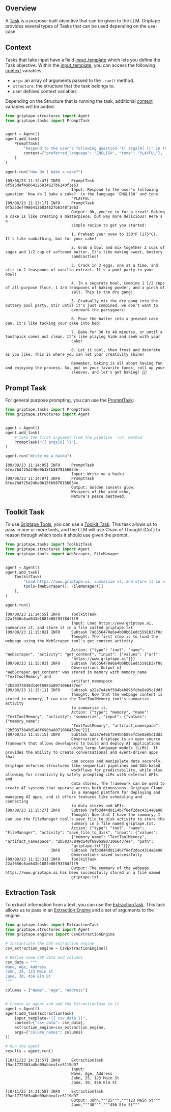 ## Overview

A [Task](../../reference/griptape/tasks/index.md) is a purpose-built objective that can be given to the LLM. Griptape provides several types of Tasks that can be used depending on the use-case. 

## Context
Tasks that take input have a field [input_template](../../reference/griptape/tasks/base_text_input_task.md#griptape.tasks.base_text_input_task.BaseTextInputTask.input_template) which lets you define the Task objective. 
Within the [input_template](../../reference/griptape/tasks/base_text_input_task.md#griptape.tasks.base_text_input_task.BaseTextInputTask.input_template), you can access the following [context](../../reference/griptape/structures/structure.md#griptape.structures.structure.Structure.context) variables:

* `args`: an array of arguments passed to the `.run()` method.
* `structure`: the structure that the task belongs to.
* user defined context variables

Depending on the Structure that is running the task, additional [context](../../reference/griptape/structures/structure.md#griptape.structures.structure.Structure.context) variables will be added.
```python
from griptape.structures import Agent
from griptape.tasks import PromptTask


agent = Agent()
agent.add_task(
    PromptTask(
        "Respond to the user's following question '{{ args[0] }}' in the language '{{preferred_language}}' and tone '{{tone}}'.",
        context={"preferred_language": "ENGLISH", "tone": "PLAYFUL"},
    )
)

agent.run("How do I bake a cake?")
```

```
[09/08/23 11:12:47] INFO     PromptTask 0f5a5def49864126834627b6140f3e63
                             Input: Respond to the user's following question 'How do I bake a cake?' in the language 'ENGLISH' and tone
                             'PLAYFUL'.
[09/08/23 11:13:17] INFO     PromptTask 0f5a5def49864126834627b6140f3e63
                             Output: Oh, you're in for a treat! Baking a cake is like creating a masterpiece, but way more delicious! Here's a
                             simple recipe to get you started:

                             1. Preheat your oven to 350°F (175°C). It's like sunbathing, but for your cake!

                             2. Grab a bowl and mix together 2 cups of sugar and 1/2 cup of softened butter. It's like making sweet, buttery
                             sandcastles!

                             3. Crack in 3 eggs, one at a time, and stir in 2 teaspoons of vanilla extract. It's a pool party in your bowl!

                             4. In a separate bowl, combine 1 1/2 cups of all-purpose flour, 1 3/4 teaspoons of baking powder, and a pinch of
                             salt. This is the dry gang!

                             5. Gradually mix the dry gang into the buttery pool party. Stir until it's just combined, we don't want to
                             overwork the partygoers!

                             6. Pour the batter into a greased cake pan. It's like tucking your cake into bed!

                             7. Bake for 30 to 40 minutes, or until a toothpick comes out clean. It's like playing hide and seek with your
                             cake!

                             8. Let it cool, then frost and decorate as you like. This is where you can let your creativity shine!

                             Remember, baking is all about having fun and enjoying the process. So, put on your favorite tunes, roll up your
                             sleeves, and let's get baking! 🍰🎉
```



## Prompt Task

For general purpose prompting, you can use the [PromptTask](../../reference/griptape/tasks/prompt_task.md):

```python
from griptape.tasks import PromptTask
from griptape.structures import Agent


agent = Agent()
agent.add_task(
    # take the first argument from the pipeline `run` method
    PromptTask("{{ args[0] }}"),
)

agent.run("Write me a haiku")
```

```
[09/08/23 11:14:05] INFO     PromptTask 6fea76df25d246e9b15fb5878156034e
                             Input: Write me a haiku
[09/08/23 11:14:07] INFO     PromptTask 6fea76df25d246e9b15fb5878156034e
                             Output: Golden sunsets glow,
                             Whispers of the wind echo,
                             Nature's peace bestowed.
```

## Toolkit Task

To use [Griptape Tools](../../griptape-framework/tools/index.md), you can use a [Toolkit Task](../../reference/griptape/tasks/toolkit_task.md).
This task allows us to pass in one or more tools, and the LLM will use Chain of Thought (CoT) to reason through which tools it should use given the prompt.

```python
from griptape.tasks import ToolkitTask
from griptape.structures import Agent
from griptape.tools import WebScraper, FileManager


agent = Agent()
agent.add_task(
    ToolkitTask(
        "Load https://www.griptape.ai, summarize it, and store it in a file called griptape.txt", 
        tools=[WebScraper(), FileManager()]
    ),
)

agent.run()
```

```
[09/08/23 11:14:55] INFO     ToolkitTask 22af656c6ad643e188fe80f9378dfff9
                             Input: Load https://www.griptape.ai, summarize it, and store it in a file called griptape.txt
[09/08/23 11:15:02] INFO     Subtask 7a6356470e6a4b08b61edc5591b37f0c
                             Thought: The first step is to load the webpage using the WebScraper tool's get_content activity.

                             Action: {"type": "tool", "name": "WebScraper", "activity": "get_content", "input": {"values": {"url":
                             "https://www.griptape.ai"}}}
[09/08/23 11:15:03] INFO     Subtask 7a6356470e6a4b08b61edc5591b37f0c
                             Observation: Output of "WebScraper.get_content" was stored in memory with memory_name "TextToolMemory" and
                             artifact_namespace "2b50373849d140f698ba8071066437ee"
[09/08/23 11:15:11] INFO     Subtask a22a7e4ebf594b4b895fcbe8a95c1dd3
                             Thought: Now that the webpage content is stored in memory, I can use the TextToolMemory tool's summarize activity
                             to summarize it.
                             Action: {"type": "memory", "name": "TextToolMemory", "activity": "summarize", "input": {"values": {"memory_name":
                             "TextToolMemory", "artifact_namespace": "2b50373849d140f698ba8071066437ee"}}}
[09/08/23 11:15:15] INFO     Subtask a22a7e4ebf594b4b895fcbe8a95c1dd3
                             Observation: Griptape is an open source framework that allows developers to build and deploy AI applications
                             using large language models (LLMs). It provides the ability to create conversational and event-driven apps that
                             can access and manipulate data securely. Griptape enforces structures like sequential pipelines and DAG-based
                             workflows for predictability, while also allowing for creativity by safely prompting LLMs with external APIs and
                             data stores. The framework can be used to create AI systems that operate across both dimensions. Griptape Cloud
                             is a managed platform for deploying and managing AI apps, and it offers features like scheduling and connecting
                             to data stores and APIs.
[09/08/23 11:15:27] INFO     Subtask 7afb3d44d0114b7f8ef2dac4314a8e90
                             Thought: Now that I have the summary, I can use the FileManager tool's save_file_to_disk activity to store the
                             summary in a file named griptape.txt.
                             Action: {"type": "tool", "name": "FileManager", "activity": "save_file_to_disk", "input": {"values":
                             {"memory_name": "TextToolMemory", "artifact_namespace": "2b50373849d140f698ba8071066437ee", "path":
                             "griptape.txt"}}}
                    INFO     Subtask 7afb3d44d0114b7f8ef2dac4314a8e90
                             Observation: saved successfully
[09/08/23 11:15:31] INFO     ToolkitTask 22af656c6ad643e188fe80f9378dfff9
                             Output: The summary of the webpage https://www.griptape.ai has been successfully stored in a file named
                             griptape.txt.
```


## Extraction Task

To extract information from a text, you can use the [ExtractionTask](../../reference/griptape/tasks/extraction_task.md).
This task allows us to pass in an [Extraction Engine](../../reference/griptape/engines/extraction_engine.md) and a set of arguments to the engine.

```python
from griptape.tasks import ExtractionTask
from griptape.structures import Agent
from griptape.engines import CsvExtractionEngine

# Instantiate the CSV extraction engine
csv_extraction_engine = CsvExtractionEngine()

# Define some CSV data and columns
csv_data = """
Name, Age, Address
John, 25, 123 Main St
Jane, 30, 456 Elm St
"""

columns = ["Name", "Age", "Address"]


# Create an agent and add the ExtractionTask to it
agent = Agent()
agent.add_task(ExtractionTask(
    input_template="{{ csv_data }}",
    context={"csv_data": csv_data},
    extraction_engine=csv_extraction_engine,
    args={"column_names": columns}
))

# Run the agent
results = agent.run()
```
```
[10/11/23 14:31:57] INFO     ExtractionTask 19ac1772363a4bd09abbea1ce5119d97    
                             Input:                                             
                             Name, Age, Address                                 
                             John, 25, 123 Main St                              
                             Jane, 30, 456 Elm St                               
                                                                                
[10/11/23 14:31:58] INFO     ExtractionTask 19ac1772363a4bd09abbea1ce5119d97    
                             Output: John,"""25""","""123 Main St"""            
                             Jane,"""30""","""456 Elm St"""  
```